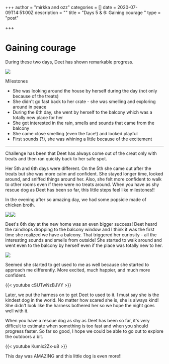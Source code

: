 +++
author = "mirkka and ozz"
categories = []
date = 2020-07-09T14:51:00Z
description = ""
title = "Days 5 & 6: Gaining courage "
type = "post"

+++
# Gaining courage

During these two days, Deet has shown remarkable progress.

![](/images/20200709_194320.jpg)

Milestones

* She was looking around the house by herself during the day (not only because of the treats)
* She didn't go fast back to her crate - she was smelling and exploring around in peace
* During the 6th day, she went by herself to the balcony which was a totally new place for her
* She got interested in the rain, smells and sounds that came from the balcony
* She came close smelling (even the face!) and looked playful
* First sounds (?), she was whining a little because of the excitement

***

Challenge has been that Deet has always come out of the creat only with treats and then ran quickly back to her safe spot.

Her 5th and 6th days were different. On the 5th she came out after the treats but she was more calm and confident. She stayed longer time, looked around, and sniffed things around her. Also, she felt more confident to walk to other rooms even if there were no treats around. When you have as shy rescue dog as Deet has been so far, this little steps feel like milestones!!

In the evening after so amazing day, we had some popsicle made of chicken broth.

![](/images/20200708_201108.jpg)![](/images/20200708_200317.jpg)

Deet's 6th day at the new home was an even bigger success! Deet heard the raindrops dropping to the balcony window and I think it was the first time she realized we have a balcony. That triggered her curiosity - all the interesting sounds and smells from outside! She started to walk around and went even to the balcony by herself even if the place was totally new to her.

![](/images/whatsapp-image-2020-07-09-at-18-02-22.jpeg)

Seemed she started to get used to me as well because she started to approach me differently. More excited, much happier, and much more confident.

{{< youtube cSUTwNzBJVY >}}

Later, we put the harness on to get Deet to used to it. I must say she is the kindest dog in the world. No matter how scared she is, she is always kind! She didn't look like the harness bothered her so we hope the night goes well with it. 

When you have a rescue dog as shy as Deet has been so far, it's very difficult to estimate when something is too fast and when you should progress faster. So far so good, I hope we could be able to go out to explore the outdoors a bit. 

{{< youtube Kumlx2Zx-u8 >}}

This day was AMAZING and this little dog is even more!!